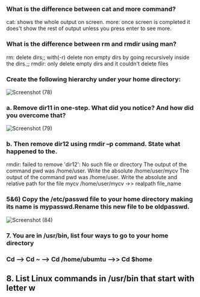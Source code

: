 ### What is the difference between cat and more command?
cat: shows the whole output on screen.
more: once screen is completed it does't show the rest of output unless you press enter to see more.
### What is the difference between rm and rmdir using man?
rm: delete dirs;;
with(-r) delete non empty dirs by going recursively inside the dirs.;;
rmdir: only delete empty dirs and it couldn't delete files
### Create the following hierarchy under your home directory:
![Screenshot (78)](https://github.com/user-attachments/assets/650fd9e1-8662-402f-9fe8-f46316748242)
### a. Remove dir11 in one-step. What did you notice? And how did you overcome that?
![Screenshot (79)](https://github.com/user-attachments/assets/4075918e-96e3-4975-8676-add6c48b6bbf)
### b. Then remove dir12 using rmdir –p command. State what happened to the.
rmdir: failed to remove 'dir12': No such file or directory
The output of the command pwd was /home/user. Write the absolute
/home/user/mycv
The output of the command pwd was /home/user. Write the absolute
and relative path for the file mycv
/home/user/mycv     ->>    realpath file_name
### 5&6) Copy the /etc/passwd file to your home directory making its name is mypasswd.Rename this new file to be oldpasswd.
![Screenshot (84)](https://github.com/user-attachments/assets/93f6dca0-d90a-4d33-940e-81e2db191bbc)
### 7. You are in /usr/bin, list four ways to go to your home directory



### Cd --> Cd ~   --> Cd /home/ubumtu   -->> Cd $home
## 8. List Linux commands in /usr/bin that start with letter w


